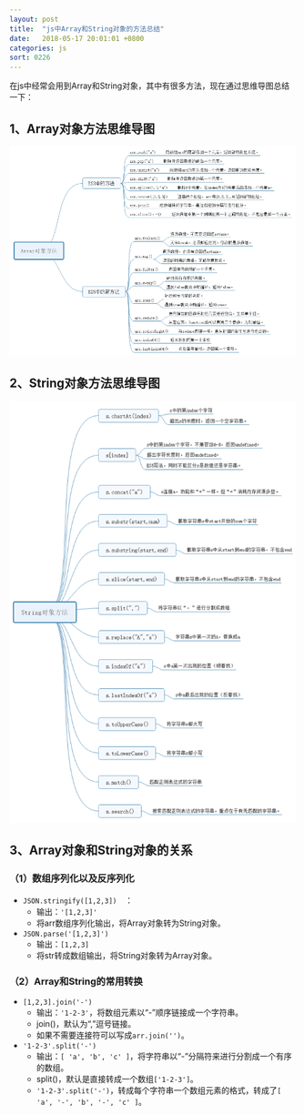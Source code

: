 ```yaml
---
layout: post
title:  "js中Array和String对象的方法总结"
date:   2018-05-17 20:01:01 +0800
categories: js
sort: 0226
---
```


在js中经常会用到Array和String对象，其中有很多方法，现在通过思维导图总结一下：

## 1、Array对象方法思维导图



![效果图](../../../assets/js/2601-array.png)



## 2、String对象方法思维导图

![效果图](../../../assets/js/2602-string.png)



## 3、Array对象和String对象的关系

### （1）数组序列化以及反序列化

- `JSON.stringify([1,2,3])  `：
  - 输出：`'[1,2,3]'`
  - 将arr数组序列化输出，将Array对象转为String对象。
- `JSON.parse('[1,2,3]') `
  - 输出：`[1,2,3]`
  - 将str转成数组输出，将String对象转为Array对象。

### （2）Array和String的常用转换

- `[1,2,3].join('-') `
  -  输出：`'1-2-3'`，将数组元素以“-”顺序链接成一个字符串。
  - join()，默认为“,”逗号链接。
  - 如果不需要连接符可以写成`arr.join('')`。
- `'1-2-3'.split('-')`
  - 输出：`[ 'a', 'b', 'c' ]`，将字符串以“-”分隔符来进行分割成一个有序的数组。
  - split()，默认是直接转成一个数组`['1-2-3']`。
  - `'1-2-3'.split('-')`，转成每个字符串一个数组元素的格式，转成了`[ 'a', '-', 'b', '-', 'c' ]`。